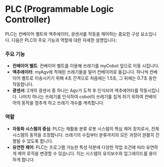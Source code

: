 # PLC (Programmable Logic Controller)

PLC는 컨베이어 벨트와 액추에이터, 광센서를 작동을 제어하는 중요한 구성 요소입니다. 다음은 PLC의 주요 기능과 역할에 대한 자세한 설명입니다:

### 주요 기능
- **컨베이어 벨트**: 컨베이어 벨트를 이용해 쓰레기를 myCobot 앞으로 이동 시킵니다.
- **액추에이터**: myAgv에 적재된 쓰레기들을 밀어 컨베이어로 옮깁니다. 하나씩 컨베이어 벨트로 이송시키기 위해 4초 간격으로 처음에는 1.5초, 그 뒤에는 0.7초 동안 작동합니다.
- **광센서**: 2개의 광센서 중 하나는 Agv가 도착 후 인식되어 액추에어터를 작동시킵니다. 나머지 하나는 쓰레기를 인식하여 cobot이 쓰레기를 집게 하기 위하여 컨베이어의 동작을 멈추게 하고 쓰레기 개수를 계측합니다. 

### 역할
- **자동화 시스템의 중심**: PLC는 재활용 분류 로봇 시스템의 핵심 제어 장치로서, 전체 시스템의 동작을 조정합니다. 쓰레기의 수집부터 분류까지의 모든 과정이 원활히 진행될 수 있도록 합니다.
- **유연한 제어**: PLC는 프로그램 가능한 특성 덕분에 다양한 작업 조건에 따라 유연하게 제어 로직을 변경할 수 있습니다. 이는 시스템의 유지보수와 업그레이드를 용이하게 합니다.
